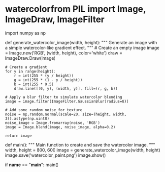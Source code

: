 # watercolorfrom PIL import Image, ImageDraw, ImageFilter
import numpy as np

def generate_watercolor_image(width, height):
    """
    Generate an image with a simple watercolor-like gradient effect.
    """
    # Create an empty image
    image = Image.new('RGB', (width, height), color='white')
    draw = ImageDraw.Draw(image)
    
    # Create a gradient
    for y in range(height):
        r = int(255 * (y / height))
        g = int(255 * (1 - y / height))
        b = int(255 * 0.5)
        draw.line([(0, y), (width, y)], fill=(r, g, b))
    
    # Apply a blur filter to simulate watercolor blending
    image = image.filter(ImageFilter.GaussianBlur(radius=8))
    
    # Add some random noise for texture
    noise = np.random.normal(scale=20, size=(height, width, 3)).astype(np.uint8)
    noise_image = Image.fromarray(noise, 'RGB')
    image = Image.blend(image, noise_image, alpha=0.2)
    
    return image

def main():
    """
    Main function to create and save the watercolor image.
    """
    width, height = 800, 600
    image = generate_watercolor_image(width, height)
    image.save('watercolor_paint.png')
    image.show()

if __name__ == "__main__":
    main()
